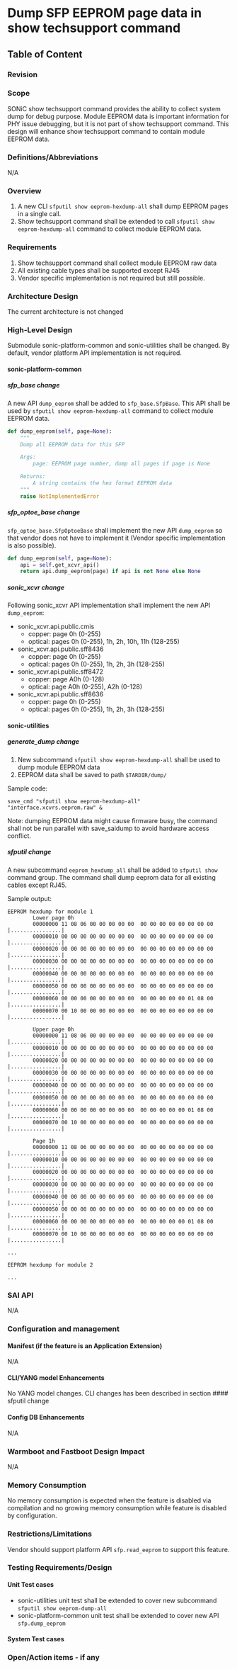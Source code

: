 # Dump SFP EEPROM page data in show techsupport command #

## Table of Content

### Revision

### Scope

SONiC show techsupport command provides the ability to collect system dump for debug purpose. Module EEPROM data is important information for PHY issue debugging, but it is not part of show techsupport command. This design will enhance show techsupport command to contain module EEPROM data.

### Definitions/Abbreviations

N/A

### Overview

1. A new CLI `sfputil show eeprom-hexdump-all` shall dump EEPROM pages in a single call.
2. Show techsupport command shall be extended to call `sfputil show eeprom-hexdump-all` command to collect module EEPROM data.

### Requirements

1. Show techsupport command shall collect module EEPROM raw data
2. All existing cable types shall be supported except RJ45
3. Vendor specific implementation is not required but still possible.

### Architecture Design

The current architecture is not changed

### High-Level Design

Submodule sonic-platform-common and sonic-utilities shall be changed. By default, vendor platform API implementation is not required.

#### sonic-platform-common

##### sfp_base change

A new API `dump_eeprom` shall be added to `sfp_base.SfpBase`. This API shall be used by `sfputil show eeprom-hexdump-all` command to collect module EEPROM data.

```python
def dump_eeprom(self, page=None):
    """
    Dump all EEPROM data for this SFP

    Args:
        page: EEPROM page number, dump all pages if page is None

    Returns:
        A string contains the hex format EEPROM data
    """
    raise NotImplementedError
```

##### sfp_optoe_base change

`sfp_optoe_base.SfpOptoeBase` shall implement the new API `dump_eeprom` so that vendor does not have to implement it (Vendor specific implementation is also possible).

```python
def dump_eeprom(self, page=None):
    api = self.get_xcvr_api()
    return api.dump_eeprom(page) if api is not None else None
```

##### sonic_xcvr change

Following sonic_xcvr API implementation shall implement the new API `dump_eeprom`:

- sonic_xcvr.api.public.cmis
  - copper: page 0h (0-255)
  - optical: pages 0h (0-255), 1h, 2h, 10h, 11h (128-255)
- sonic_xcvr.api.public.sff8436
  - copper: page 0h (0-255)
  - optical: pages 0h (0-255), 1h, 2h, 3h (128-255)
- sonic_xcvr.api.public.sff8472
  - copper: page A0h (0-128)
  - optical: page A0h (0-255), A2h (0-128)
- sonic_xcvr.api.public.sff8636
  - copper: page 0h (0-255)
  - optical: pages 0h (0-255), 1h, 2h, 3h (128-255)

#### sonic-utilities

##### generate_dump change

1. New subcommand `sfputil show eeprom-hexdump-all` shall be used to dump module EEPROM data
2. EEPROM data shall be saved to path `$TARDIR/dump/`

Sample code:
```
save_cmd "sfputil show eeprom-hexdump-all" "interface.xcvrs.eeprom.raw" &
```

Note: dumping EEPROM data might cause firmware busy, the command shall not be run parallel with save_saidump to avoid hardware access conflict.

##### sfputil change

A new subcommand `eeprom_hexdump_all` shall be added to `sfputil show` command group. The command shall dump eeprom data for all existing cables except RJ45.

Sample output:

```
EEPROM hexdump for module 1
        Lower page 0h
        00000000 11 08 06 00 00 00 00 00  00 00 00 00 00 00 00 00 |................|
        00000010 00 00 00 00 00 00 00 00  00 00 00 00 00 00 00 00 |................|
        00000020 00 00 00 00 00 00 00 00  00 00 00 00 00 00 00 00 |................|
        00000030 00 00 00 00 00 00 00 00  00 00 00 00 00 00 00 00 |................|
        00000040 00 00 00 00 00 00 00 00  00 00 00 00 00 00 00 00 |................|
        00000050 00 00 00 00 00 00 00 00  00 00 00 00 00 00 00 00 |................|
        00000060 00 00 00 00 00 00 00 00  00 00 00 00 00 01 08 00 |................|
        00000070 00 10 00 00 00 00 00 00  00 00 00 00 00 00 00 00 |................|

        Upper page 0h
        00000000 11 08 06 00 00 00 00 00  00 00 00 00 00 00 00 00 |................|
        00000010 00 00 00 00 00 00 00 00  00 00 00 00 00 00 00 00 |................|
        00000020 00 00 00 00 00 00 00 00  00 00 00 00 00 00 00 00 |................|
        00000030 00 00 00 00 00 00 00 00  00 00 00 00 00 00 00 00 |................|
        00000040 00 00 00 00 00 00 00 00  00 00 00 00 00 00 00 00 |................|
        00000050 00 00 00 00 00 00 00 00  00 00 00 00 00 00 00 00 |................|
        00000060 00 00 00 00 00 00 00 00  00 00 00 00 00 01 08 00 |................|
        00000070 00 10 00 00 00 00 00 00  00 00 00 00 00 00 00 00 |................|

        Page 1h
        00000000 11 08 06 00 00 00 00 00  00 00 00 00 00 00 00 00 |................|
        00000010 00 00 00 00 00 00 00 00  00 00 00 00 00 00 00 00 |................|
        00000020 00 00 00 00 00 00 00 00  00 00 00 00 00 00 00 00 |................|
        00000030 00 00 00 00 00 00 00 00  00 00 00 00 00 00 00 00 |................|
        00000040 00 00 00 00 00 00 00 00  00 00 00 00 00 00 00 00 |................|
        00000050 00 00 00 00 00 00 00 00  00 00 00 00 00 00 00 00 |................|
        00000060 00 00 00 00 00 00 00 00  00 00 00 00 00 01 08 00 |................|
        00000070 00 10 00 00 00 00 00 00  00 00 00 00 00 00 00 00 |................|

...

EEPROM hexdump for module 2

...
```

####

### SAI API

N/A

### Configuration and management

#### Manifest (if the feature is an Application Extension)

N/A

#### CLI/YANG model Enhancements

No YANG model changes. CLI changes has been described in section #### sfputil change

#### Config DB Enhancements

N/A

### Warmboot and Fastboot Design Impact

N/A

### Memory Consumption

No memory consumption is expected when the feature is disabled via compilation and no growing memory consumption while feature is disabled by configuration.

### Restrictions/Limitations

Vendor should support platform API `sfp.read_eeprom` to support this feature.

### Testing Requirements/Design

#### Unit Test cases

- sonic-utilities unit test shall be extended to cover new subcommand `sfputil show eeprom-dump-all`
- sonic-platform-common unit test shall be extended to cover new API `sfp.dump_eeprom`

#### System Test cases

### Open/Action items - if any

